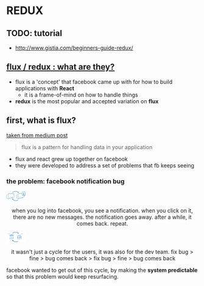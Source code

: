 # REDUX

## TODO: tutorial
- http://www.gistia.com/beginners-guide-redux/

## [flux / redux : what are they?](https://www.reddit.com/r/reactjs/comments/3v5klh/eli5_what_are_flux_and_redux_and_how_are_the_two/)
- flux is a 'concept' that facebook came up with for how to build applications with **React**
	- it is a frame-of-mind on how to handle things
- **redux** is the most popular and accepted variation on **flux**

## first, what is flux?
[taken from medium post](https://code-cartoons.com/a-cartoon-guide-to-flux-6157355ab207)

> flux is a pattern for handling data in your application

- flux and react grew up together on facebook
- they were developed to address a set of problems that fb keeps seeing

### the problem: facebook notification bug
<img src="./images/01.png" alt="notification bug" style="width: 50px;"/>
<p align="center">
	when you log into facebook, you see a notification.
	when you click on it, there are no new messages.
	the notification goes away.
	after a while, it comes back.
	repeat.
</p>

<img src="./images/02.png" alt="endless cycle" style="width: 50px;"/>
<p align="center">
	it wasn't just a cycle for the users, it was also for the dev team.
	fix bug > fine > bug comes back > fix bug > fine > bug comes back
</p>

facebook wanted to get out of this cycle, by making the **system predictable** so that this problem would keep resurfacing.

